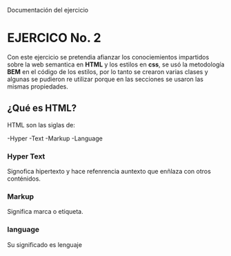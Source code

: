 Documentación del ejercicio

# EJERCICO No. 2

Con este ejercicio se pretendia afianzar los conociemientos impartidos sobre la web semantica en **HTML** y los estilos en **css**, se usó la metodología **BEM** en el código de los estilos, por lo tanto se crearon varias clases y algunas se pudieron re utilizar porque en las secciones se usaron las mismas propiedades.

## ¿Qué es HTML?

HTML son las siglas de:

-Hyper
-Text
-Markup
-Language

### Hyper Text
Signofica hipertexto y hace refenrencia auntexto que enñlaza con otros conténidos.

### Markup
Significa marca o etiqueta.

### language
Su significado es lenguaje

